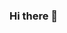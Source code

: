 ### Hi there 👋

<!--
**wilson3322/wilson3322** is a ✨ _special_ ✨ repository because its `README.md` (this file) appears on your GitHub profile.

Here are some ideas to get you started:

- 🔭 I’m currently working on myself ...
- 🌱 I’m currently learning balance ...
- 👯 I’m looking to collaborate on my thoughts ...
- 🤔 I’m looking for help with ...
- 💬 Ask me about free spirite, openminded love and light ...
- 📫 How to reach me: queen33peaches@gmail.com ...
- 😄 Pronouns: ...
- ⚡ Fun fact: was majority and color guard for half time performance 1990 falcons Georgia Dome.
.
-->
